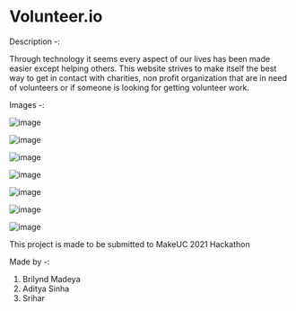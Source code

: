 # Volunteer.io

Description -:

Through technology it seems every aspect of our lives has been made easier except helping others. This website strives to make itself the best way to get in contact with charities, non profit organization that are in need of volunteers or if someone is looking for getting volunteer work.

Images -:

![image](https://user-images.githubusercontent.com/70958307/136747620-d4e7b1ae-724b-4d02-b38e-1defb88825b5.png)

![image](https://user-images.githubusercontent.com/70958307/136747645-95ea1f3e-b5a9-45bc-82d6-cb7e94a758ef.png)

![image](https://user-images.githubusercontent.com/70958307/136747701-647e835c-baa4-409f-980e-31fb3346f713.png)

![image](https://user-images.githubusercontent.com/70958307/136747805-97599846-7c68-4e69-93c8-0588b697b6d8.png)

![image](https://user-images.githubusercontent.com/70958307/136747839-7f2308fd-9504-4748-bde8-551801cd4fdf.png)

![image](https://user-images.githubusercontent.com/70958307/136747883-ce60aab4-aace-495d-baa7-27f00e9ae9f1.png)

![image](https://user-images.githubusercontent.com/70958307/136747912-8dfc3066-83e9-4b7b-9da3-1e1ac79c8d3b.png)


This project is made to be submitted to MakeUC 2021 Hackathon

Made by -:
1) Brilynd Madeya
2) Aditya Sinha
3) Srihar
